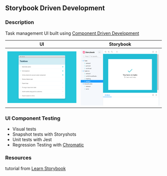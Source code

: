 
## Storybook Driven Development

### Description
Task management UI built using [Component Driven Development](https://medium.com/nulogy/storybook-driven-development-a3c517276c07)

UI            |  Storybook
------------- | -------------
<img src="public/images/tasklist.png" width="500"> | <img src="public/images/storybook.png" width="500">

### UI Component Testing
* Visual tests 
* Snapshot tests with Storyshots
* Unit tests with Jest
* Regression Testing with [Chromatic](https://www.chromaticqa.com/)

### Resources
tutorial from [Learn Storybook](https://www.learnstorybook.com/)
